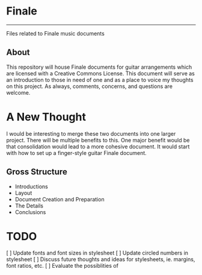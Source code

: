 # Finale #

-------------------------------------------------------------------------------

Files related to Finale music documents

## About ##

This repository will house Finale documents for guitar arrangements
which are licensed with a Creative Commons License. This document will
serve as an introduction to those in need of one and as a place to
voice my thoughts on this project. As always, comments, concerns, and
questions are welcome.

# A New Thought #

I would be interesting to merge these two documents into one larger
project. There will be multiple benefits to this. One major benefit
would be that consolidation would lead to a more cohesive document. It
would start with how to set up a finger-style guitar Finale document.

## Gross Structure ##

  * Introductions
  * Layout
  * Document Creation and Preparation
  * The Details
  * Conclusions

# TODO #

[ ] Update fonts and font sizes in stylesheet
[ ] Update circled numbers in stylesheet
[ ] Discuss future thoughts and ideas for stylesheets, ie. margins, font ratios, etc.
[ ] Evaluate the possiblities of 
